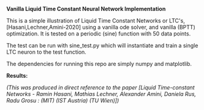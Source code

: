 **Vanilla Liquid Time Constant Neural Network Implementation**

This is a simple illustration of Liquid Time Constant Networks or LTC's, [Hasani,Lechner,Amini-2020] using a vanilla ode solver, 
and vanilla (BPTT) optimization. It is tested on a periodic (sine) function with 50 data points.

The test can be run with sine_test.py which will instantiate and train a single LTC neuron to the test function.

The dependencies for running this repo are simply numpy and matplotlib.

**Results:**


*(This was produced in direct reference to the paper [Liquid Time-constant Networks - Ramin Hasani, Mathias Lechner, Alexander Amini, Daniela Rus, Radu Grosu : (MIT) (IST Austria) (TU Wien)])*
